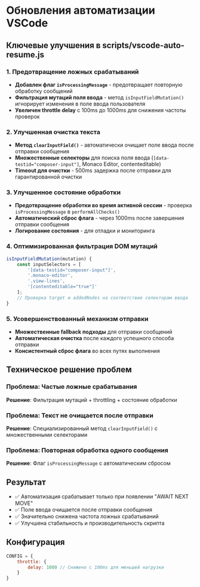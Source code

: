 # Обновления автоматизации VSCode

## Ключевые улучшения в scripts/vscode-auto-resume.js

### 1. Предотвращение ложных срабатываний
- **Добавлен флаг `isProcessingMessage`** - предотвращает повторную обработку сообщений
- **Фильтрация мутаций поля ввода** - метод `isInputFieldMutation()` игнорирует изменения в поле ввода пользователя
- **Увеличен throttle delay** с 100ms до 1000ms для снижения частоты проверок

### 2. Улучшенная очистка текста
- **Метод `clearInputField()`** - автоматически очищает поле ввода после отправки сообщения
- **Множественные селекторы** для поиска поля ввода (`[data-testid="composer-input"]`, Monaco Editor, contenteditable)
- **Timeout для очистки** - 500ms задержка после отправки для гарантированной очистки

### 3. Улучшенное состояние обработки
- **Предотвращение обработки во время активной сессии** - проверка `isProcessingMessage` в `performAllChecks()`
- **Автоматический сброс флага** - через 1000ms после завершения отправки сообщения
- **Логирование состояния** - для отладки и мониторинга

### 4. Оптимизированная фильтрация DOM мутаций
```javascript
isInputFieldMutation(mutation) {
    const inputSelectors = [
        '[data-testid="composer-input"]',
        '.monaco-editor',
        '.view-lines', 
        '[contenteditable="true"]'
    ];
    // Проверка target и addedNodes на соответствие селекторам ввода
}
```

### 5. Усовершенствованный механизм отправки
- **Множественные fallback подходы** для отправки сообщений
- **Автоматическая очистка** после каждого успешного способа отправки
- **Консистентный сброс флага** во всех путях выполнения

## Техническое решение проблем

### Проблема: Частые ложные срабатывания
**Решение**: Фильтрация мутаций + throttling + состояние обработки

### Проблема: Текст не очищается после отправки
**Решение**: Специализированный метод `clearInputField()` с множественными селекторами

### Проблема: Повторная обработка одного сообщения
**Решение**: Флаг `isProcessingMessage` с автоматическим сбросом

## Результат
- ✅ Автоматизация срабатывает только при появлении "AWAIT NEXT MOVE"
- ✅ Поле ввода очищается после отправки сообщения 
- ✅ Значительно снижена частота ложных срабатываний
- ✅ Улучшена стабильность и производительность скрипта

## Конфигурация
```javascript
CONFIG = {
    throttle: {
        delay: 1000 // Снижено с 100ms для меньшей нагрузки
    }
}
```
